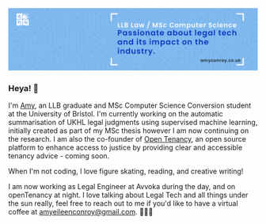 <img src="https://github.com/amyconroy/amyconroy/blob/master/header.png">

### Heya! 👋

I'm [Amy](https://www.amyconroy.co.uk), an LLB graduate and MSc Computer Science Conversion student at the University of Bristol. I'm currently working on the automatic summarisation of UKHL legal judgments using supervised machine learning, initially created as part of my MSc thesis however I am now continuing on the research. I am also the co-founder of [Open Tenancy](https://github.com/open-tenancy), an open source platform to enhance access to justice by providing clear and accessible tenancy advice - coming soon. 

When I'm not coding, I love figure skating, reading, and creative writing! 

I am now working as Legal Engineer at Avvoka during the day, and on openTenancy at night. I love talking about Legal Tech and all things under the sun really, feel free to reach out to me if you'd like to have a virtual coffee at amyeileenconroy@gmail.com. 👯😄✨

<!--
**amyconroy/amyconroy** is a ✨ _special_ ✨ repository because its `README.md` (this file) appears on your GitHub profile.

Here are some ideas to get you started:

- 🔭 I’m currently working on ...
- 🌱 I’m currently learning ...
- 👯 I’m looking to collaborate on ...
- 🤔 I’m looking for help with ...
- 💬 Ask me about ...
- 📫 How to reach me: ...
- 😄 Pronouns: ...
- ⚡ Fun fact: ...
-->
